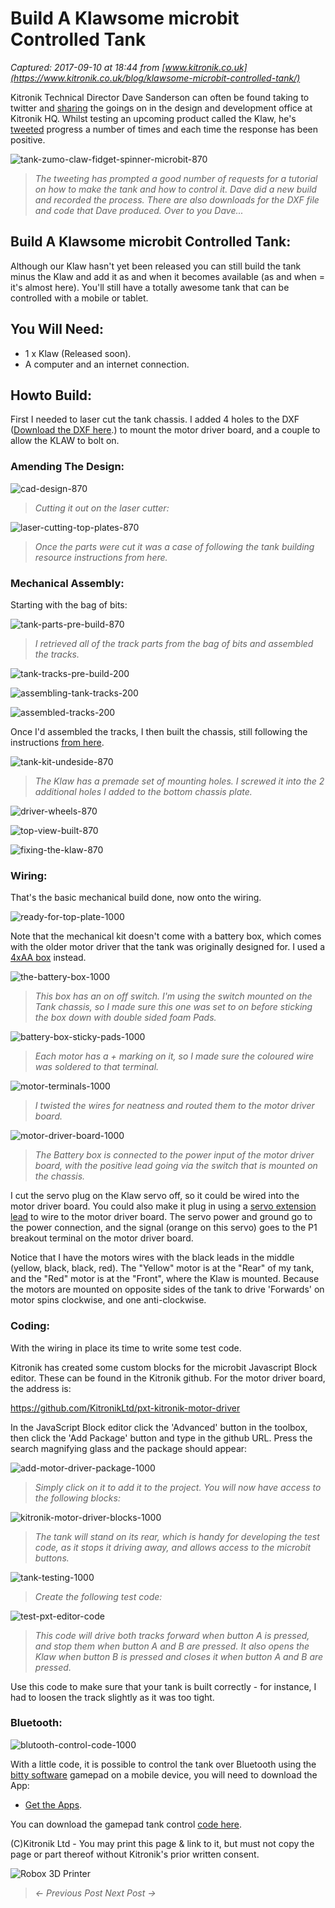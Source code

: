 # Build A Klawsome microbit Controlled Tank

_Captured: 2017-09-10 at 18:44 from [www.kitronik.co.uk](https://www.kitronik.co.uk/blog/klawsome-microbit-controlled-tank/)_

Kitronik Technical Director Dave Sanderson can often be found taking to twitter and [sharing](https://twitter.com/SolutionsByDave/status/862271295014264833) the goings on in the design and development office at Kitronik HQ. Whilst testing an upcoming product called the Klaw, he's [tweeted](https://twitter.com/SolutionsByDave/status/862332920765304835) progress a number of times and each time the response has been positive.

![tank-zumo-claw-fidget-spinner-microbit-870](https://www.kitronik.co.uk/wp/wp-content/uploads/2017/05/tank-zumo-claw-fidget-spinner-microbit-1000.jpg)

> _The tweeting has prompted a good number of requests for a tutorial on how to make the tank and how to control it. Dave did a new build and recorded the process. There are also downloads for the DXF file and code that Dave produced. Over to you Dave..._

## Build A Klawsome microbit Controlled Tank:

Although our Klaw hasn't yet been released you can still build the tank minus the Klaw and add it as and when it becomes available (as and when = it's almost here). You'll still have a totally awesome tank that can be controlled with a mobile or tablet.

## You Will Need:

  * 1 x Klaw (Released soon).
  * A computer and an internet connection.

## Howto Build:

First I needed to laser cut the tank chassis. I added 4 holes to the DXF ([Download the DXF here](https://www.kitronik.co.uk/zip/tank-cutting-template-klaw-microbit.zip).) to mount the motor driver board, and a couple to allow the KLAW to bolt on.

### Amending The Design:

![cad-design-870](https://www.kitronik.co.uk/wp/wp-content/uploads/2017/05/cad-design-1000.jpg)

> _Cutting it out on the laser cutter:_

![laser-cutting-top-plates-870](https://www.kitronik.co.uk/wp/wp-content/uploads/2017/05/laser-cutting-top-plates-870.jpg)

> _Once the parts were cut it was a case of following the tank building resource instructions from here._

### Mechanical Assembly:

Starting with the bag of bits:

![tank-parts-pre-build-870](https://www.kitronik.co.uk/wp/wp-content/uploads/2017/05/tank-parts-pre-build-870.jpg)

> _I retrieved all of the track parts from the bag of bits and assembled the tracks._

![tank-tracks-pre-build-200](https://www.kitronik.co.uk/wp/wp-content/uploads/2017/05/tank-tracks-pre-build-1000.jpg)

![assembling-tank-tracks-200](https://www.kitronik.co.uk/wp/wp-content/uploads/2017/05/assembling-tank-tracks-1000.jpg)

![assembled-tracks-200](https://www.kitronik.co.uk/wp/wp-content/uploads/2017/05/assembled-tracks-1000.jpg)

Once I'd assembled the tracks, I then built the chassis, still following the instructions [from here](https://www.kitronik.co.uk/pdf/2125_Buggy_teaching_notes_V1_4.pdf).

![tank-kit-undeside-870](https://www.kitronik.co.uk/wp/wp-content/uploads/2017/05/tank-kit-undeside-870.jpg)

> _The Klaw has a premade set of mounting holes. I screwed it into the 2 additional holes I added to the bottom chassis plate._

![driver-wheels-870](https://www.kitronik.co.uk/wp/wp-content/uploads/2017/05/driver-wheels-870.jpg)

![top-view-built-870](https://www.kitronik.co.uk/wp/wp-content/uploads/2017/05/top-view-built-870.jpg)

![fixing-the-klaw-870](https://www.kitronik.co.uk/wp/wp-content/uploads/2017/05/fixing-the-klaw-870.jpg)

### Wiring:

That's the basic mechanical build done, now onto the wiring.

![ready-for-top-plate-1000](https://www.kitronik.co.uk/wp/wp-content/uploads/2017/05/ready-for-top-plate-1000.jpg)

Note that the mechanical kit doesn't come with a battery box, which comes with the older motor driver that the tank was originally designed for. I used a [4xAA box](https://www.kitronik.co.uk/2222) instead.

![the-battery-box-1000](https://www.kitronik.co.uk/wp/wp-content/uploads/2017/05/the-battery-box-1000.jpg)

> _This box has an on off switch. I'm using the switch mounted on the Tank chassis, so I made sure this one was set to on before sticking the box down with double sided foam Pads._

![battery-box-sticky-pads-1000](https://www.kitronik.co.uk/wp/wp-content/uploads/2017/05/battery-box-sticky-pads-1000.jpg)

> _Each motor has a + marking on it, so I made sure the coloured wire was soldered to that terminal._

![motor-terminals-1000](https://www.kitronik.co.uk/wp/wp-content/uploads/2017/05/motor-terminals-1000.jpg)

> _I twisted the wires for neatness and routed them to the motor driver board._

![motor-driver-board-1000](https://www.kitronik.co.uk/wp/wp-content/uploads/2017/05/motor-driver-board-1000.jpg)

> _The Battery box is connected to the power input of the motor driver board, with the positive lead going via the switch that is mounted on the chassis._

I cut the servo plug on the Klaw servo off, so it could be wired into the motor driver board. You could also make it plug in using a [servo extension lead](https://www.kitronik.co.uk/4157) to wire to the motor driver board. The servo power and ground go to the power connection, and the signal (orange on this servo) goes to the P1 breakout terminal on the motor driver board.

Notice that I have the motors wires with the black leads in the middle (yellow, black, black, red). The "Yellow" motor is at the "Rear" of my tank, and the "Red" motor is at the "Front", where the Klaw is mounted. Because the motors are mounted on opposite sides of the tank to drive 'Forwards' on motor spins clockwise, and one anti-clockwise.

### Coding:

With the wiring in place its time to write some test code.

Kitronik has created some custom blocks for the microbit Javascript Block editor. These can be found in the Kitronik github. For the motor driver board, the address is:

<https://github.com/KitronikLtd/pxt-kitronik-motor-driver>

In the JavaScript Block editor click the 'Advanced' button in the toolbox, then click the 'Add Package' button and type in the github URL. Press the search magnifying glass and the package should appear:

![add-motor-driver-package-1000](https://www.kitronik.co.uk/wp/wp-content/uploads/2017/05/add-motor-driver-package-1000.jpg)

> _Simply click on it to add it to the project. You will now have access to the following blocks:_

![kitronik-motor-driver-blocks-1000](https://www.kitronik.co.uk/wp/wp-content/uploads/2017/05/kitronik-motor-driver-blocks-1000.jpg)

> _The tank will stand on its rear, which is handy for developing the test code, as it stops it driving away, and allows access to the microbit buttons._

![tank-testing-1000](https://www.kitronik.co.uk/wp/wp-content/uploads/2017/05/tank-testing-1000.jpg)

> _Create the following test code:_

![test-pxt-editor-code](https://www.kitronik.co.uk/wp/wp-content/uploads/2017/05/test-pxt-editor-code.jpg)

> _This code will drive both tracks forward when button A is pressed, and stop them when button A and B are pressed. It also opens the Klaw when button B is pressed and closes it when button A and B are pressed._

Use this code to make sure that your tank is built correctly - for instance, I had to loosen the track slightly as it was too tight.

### Bluetooth:

![blutooth-control-code-1000](https://www.kitronik.co.uk/wp/wp-content/uploads/2017/05/blutooth-control-code-1000.jpg)

With a little code, it is possible to control the tank over Bluetooth using the [bitty software](http://www.bittysoftware.com/) gamepad on a mobile device, you will need to download the App:

  * [Get the Apps](http://www.bittysoftware.com/apps/bitty_controller.html).

You can download the gamepad tank control [code here](https://www.kitronik.co.uk/zip/tank-kit-microbit-bluetooth-hex-file.zip).

(C)Kitronik Ltd - You may print this page & link to it, but must not copy the page or part thereof without Kitronik's prior written consent.

![Robox 3D Printer](https://www.kitronik.co.uk/img/banners/robox_3d_printer.png)

> _<- Previous Post Next Post ->_

